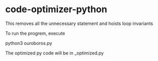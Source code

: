 # code-optimizer-python
This removes all the unnecessary statement and hoists loop invariants

To run the progrem, execute 

python3 ouroboros.py <name of py file to be optimized>

The optimized py code will be in <name of py file>_optimized.py
